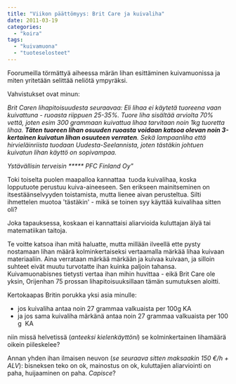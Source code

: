 ```yaml
---
title: "Viikon päättömyys: Brit Care ja kuivaliha"
date: 2011-03-19
categories: 
  - "koira"
tags: 
  - "kuivamuona"
  - "tuoteselosteet"
---
```


Foorumeilla törmättyä aiheessa märän lihan esittäminen kuivamuonissa ja miten yritetään selittää neliötä ympyräksi.

<!--more-->

Vahvistukset ovat minun:

_Brit Caren lihapitoisuudesta seuraavaa:_ _Eli lihaa ei käytetä tuoreena vaan kuivattuna - ruoasta riippuen 25-35%. Tuore liha sisältää arviolta 70% vettä, joten esim 300 grammaan kuivattua lihaa tarvitaan noin 1kg tuoretta lihaa._ _**Täten tuoreen lihan osuuden ruoasta voidaan katsoa olevan noin 3-kertainen kuivatun lihan osuuteen verraten**._ _Sekä lampaanliha että hirvieläinriista tuodaan Uudesta-Seelannista, joten tästäkin johtuen kuivatun lihan käyttö on sopivampaa._

_Ystävällisin terveisin_ _\*\*\*\*\*_ _PFC Finland Oy"_

Toki toiselta puolen maapalloa kannattaa  tuoda kuivalihaa, koska lopputuote perustuu kuiva-aineeseen. Sen erikseen mainitseminen on itsestäänselvyyden toistamista, mutta lienee aivan perusteltua. Silti ihmettelen muotoa 'tästäkin' - mikä se toinen syy käyttää kuivalihaa sitten oli?

Joka tapauksessa, koskaan ei kannattaisi aliarvioida kuluttajan älyä tai matematiikan taitoja.

Te voitte katsoa ihan mitä haluatte, mutta millään ilveellä ette pysty nostamaan lihan määrä kolminkertaiseksi vertaamalla märkää lihaa kuivaan materiaaliin. Aina verrataan märkää märkään ja kuivaa kuivaan, ja silloin suhteet eivät muutu turvotatte ihan kuinka paljoin tahansa. Kuivamuonabisnes tietysti vertaa ihan mihin huvittaa - eikä Brit Care ole yksin, Orijenhan 75 prossan lihapitoisuuksillaan tämän sumutuksen aloitti.

Kertokaapas Britin porukka yksi asia minulle:

- jos kuivaliha antaa noin 27 grammaa valkuaista per 100g KA
- ja jos sama kuivaliha märkänä antaa noin 27 grammaa valkuaista per 100 g  KA

niin missä helvetissä (_anteeksi kielenkäyttöni_) se kolminkertainen lihamäärä oikein piileskelee?

Annan yhden ihan ilmaisen neuvon (_se seuraava sitten maksaakin 150 €/h + ALV_): bisneksen teko on ok, mainostus on ok, kuluttajien aliarviointi on paha, huijaaminen on paha. _Capisce_?
